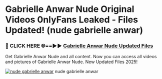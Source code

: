 # Gabrielle Anwar Nude Original Videos 0nlyFans Leaked - Files Updated! (nude gabrielle anwar)

<h3>🔴 CLICK HERE 🌐==►► <a href="https://tinyurl.com/2p9ay9w9" rel="nofollow">Gabrielle Anwar Nude Updated Files</a></h3>

Get Gabrielle Anwar Nude and all content. Now you can access all videos and pictures of Gabrielle Anwar Nude. New Updated Files 2025!

[![nude gabrielle anwar](https://i.imgur.com/KQgVmj3.gif)](https://tinyurl.com/2p9ay9w9)
nude gabrielle anwar